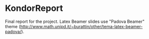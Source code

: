 # KondorReport
Final report for the project.
Latex Beamer slides use "Padova Beamer" theme (http://www.math.unipd.it/~burattin/other/tema-latex-beamer-padova/).
